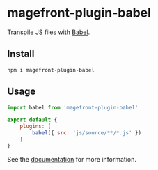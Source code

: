 # magefront-plugin-babel

Transpile JS files with [Babel](https://babeljs.io/).

## Install

    npm i magefront-plugin-babel

## Usage

```js
import babel from 'magefront-plugin-babel'

export default {
    plugins: [
        babel({ src: 'js/source/**/*.js' })
    ]
}
```

See the [documentation](https://ubermanu.github.io/magefront/#/plugins/babel) for more information.
